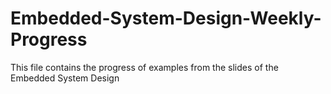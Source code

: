 # Embedded-System-Design-Weekly-Progress
This file contains the progress of examples from the slides of the Embedded System Design
